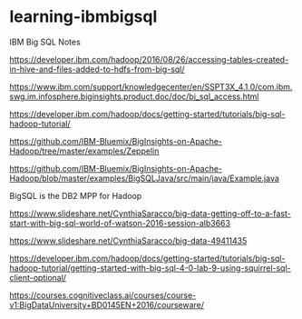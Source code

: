 # learning-ibmbigsql
IBM Big SQL Notes

https://developer.ibm.com/hadoop/2016/08/26/accessing-tables-created-in-hive-and-files-added-to-hdfs-from-big-sql/

https://www.ibm.com/support/knowledgecenter/en/SSPT3X_4.1.0/com.ibm.swg.im.infosphere.biginsights.product.doc/doc/bi_sql_access.html

https://developer.ibm.com/hadoop/docs/getting-started/tutorials/big-sql-hadoop-tutorial/

https://github.com/IBM-Bluemix/BigInsights-on-Apache-Hadoop/tree/master/examples/Zeppelin

https://github.com/IBM-Bluemix/BigInsights-on-Apache-Hadoop/blob/master/examples/BigSQLJava/src/main/java/Example.java

BigSQL is the DB2 MPP for Hadoop

https://www.slideshare.net/CynthiaSaracco/big-data-getting-off-to-a-fast-start-with-big-sql-world-of-watson-2016-session-alb3663

https://www.slideshare.net/CynthiaSaracco/big-data-49411435

https://developer.ibm.com/hadoop/docs/getting-started/tutorials/big-sql-hadoop-tutorial/getting-started-with-big-sql-4-0-lab-9-using-squirrel-sql-client-optional/

https://courses.cognitiveclass.ai/courses/course-v1:BigDataUniversity+BD0145EN+2016/courseware/
